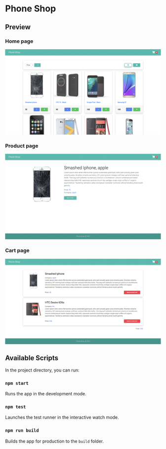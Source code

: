 # Phone Shop

> 

## Preview

### Home page

<img src="./screenshots/home-page.png" alt="Home page" />

### Product page

<img src="./screenshots/product-page.png" alt="Product page" />

### Cart page

<img src="./screenshots/cart-page.png" alt="Cart page" />

## Available Scripts

In the project directory, you can run:

### `npm start`

Runs the app in the development mode.

### `npm test`

Launches the test runner in the interactive watch mode.

### `npm run build`

Builds the app for production to the `build` folder.
